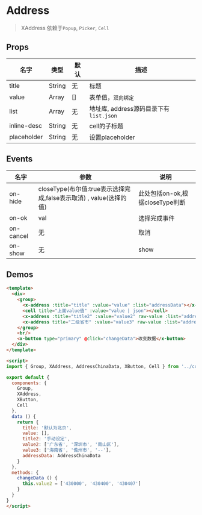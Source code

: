 # Address

> XAddress 依赖于`Popup`, `Picker`, `Cell`

## Props

| 名字 | 类型 | 默认 | 描述 |
|-----|-----|-----|-----|
| title | String | 无 | 标题 |
| value | Array | [] | 表单值，`双向绑定` |
| list | Array | 无 | 地址库, address源码目录下有`list.json` |
| inline-desc | String | 无 | cell的子标题 |
| placeholder | String | 无 | 设置placeholder | 
## Events
| 名字 | 参数 | 说明 |
|-----|-----|-----|
| on-hide | closeType(布尔值:true表示选择完成,false表示取消) , value(选择的值) |此处包括on-ok,根据closeType判断 |
| on-ok| val | 选择完成事件 |
| on-cancel | 无| 取消 |
| on-show| 无 | show |



## Demos

``` html
<template>
  <div>
    <group>
      <x-address :title="title" :value="value" :list="addressData"></x-address>
      <cell title="上面value值" :value="value | json"></cell>
      <x-address :title="title2" :value="value2" raw-value :list="addressData"></x-address>
      <x-address title="二级省市" :value="value3" raw-value :list="addressData"></x-address>
    </group>
    <br/>
    <x-button type="primary" @click="changeData">改变数据</x-button>
  </div>
</template>

<script>
import { Group, XAddress, AddressChinaData, XButton, Cell } from '../components'

export default {
  components: {
    Group,
    XAddress,
    XButton,
    Cell
  },
  data () {
    return {
      title: '默认为北京',
      value: [],
      title2: '手动设定',
      value2: ['广东省', '深圳市', '南山区'],
      value3: ['海南省', '儋州市', '--'],
      addressData: AddressChinaData
    }
  },
  methods: {
    changeData () {
      this.value2 = ['430000', '430400', '430407']
    }
  }
}
</script>
```